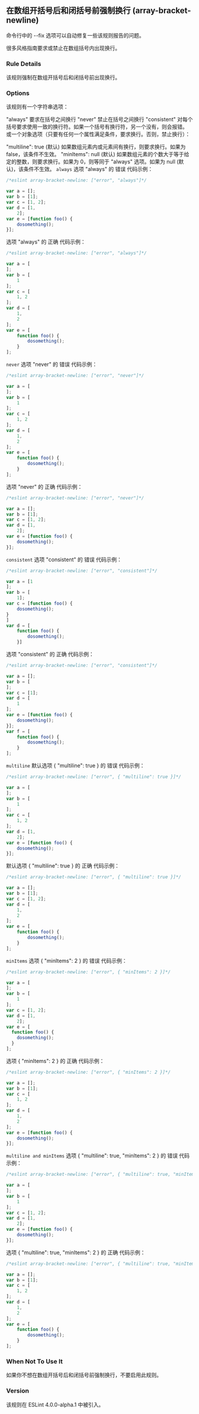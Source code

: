 ## 在数组开括号后和闭括号前强制换行 (array-bracket-newline)

命令行中的 --fix 选项可以自动修复一些该规则报告的问题。

很多风格指南要求或禁止在数组括号内出现换行。

### Rule Details
该规则强制在数组开括号后和闭括号前出现换行。

### Options
该规则有一个字符串选项：

"always" 要求在括号之间换行
"never" 禁止在括号之间换行
"consistent" 对每个括号要求使用一致的换行符。如果一个括号有换行符，另一个没有，则会报错。
或一个对象选项（只要有任何一个属性满足条件，要求换行。否则，禁止换行）：

"multiline": true (默认) 如果数组元素内或元素间有换行，则要求换行。如果为 false，该条件不生效。
"minItems": null (默认) 如果数组元素的个数大于等于给定的整数，则要求换行。如果为 0，则等同于 "always" 选项。如果为 null (默认)，该条件不生效。
```always```
选项 "always" 的 错误 代码示例：
```js
/*eslint array-bracket-newline: ["error", "always"]*/

var a = [];
var b = [1];
var c = [1, 2];
var d = [1,
    2];
var e = [function foo() {
    dosomething();
}];
```

选项 "always" 的 正确 代码示例：
```js
/*eslint array-bracket-newline: ["error", "always"]*/

var a = [
];
var b = [
    1
];
var c = [
    1, 2
];
var d = [
    1,
    2
];
var e = [
    function foo() {
        dosomething();
    }
];
```

```never```
选项 "never" 的 错误 代码示例：
```js
/*eslint array-bracket-newline: ["error", "never"]*/

var a = [
];
var b = [
    1
];
var c = [
    1, 2
];
var d = [
    1,
    2
];
var e = [
    function foo() {
        dosomething();
    }
];
```

选项 "never" 的 正确 代码示例：
```js
/*eslint array-bracket-newline: ["error", "never"]*/

var a = [];
var b = [1];
var c = [1, 2];
var d = [1,
    2];
var e = [function foo() {
    dosomething();
}];
```

```consistent```
选项 "consistent" 的 错误 代码示例：
```js
/*eslint array-bracket-newline: ["error", "consistent"]*/

var a = [1
];
var b = [
    1];
var c = [function foo() {
    dosomething();
}
]
var d = [
    function foo() {
        dosomething();
    }]
```

选项 "consistent" 的 正确 代码示例：
```js
/*eslint array-bracket-newline: ["error", "consistent"]*/

var a = [];
var b = [
];
var c = [1];
var d = [
    1
];
var e = [function foo() {
    dosomething();
}];
var f = [
    function foo() {
        dosomething();
    }
];
```

```multiline```
默认选项 { "multiline": true } 的 错误 代码示例：
```js
/*eslint array-bracket-newline: ["error", { "multiline": true }]*/

var a = [
];
var b = [
    1
];
var c = [
    1, 2
];
var d = [1,
    2];
var e = [function foo() {
    dosomething();
}];
```

默认选项 { "multiline": true } 的 正确 代码示例：
```js
/*eslint array-bracket-newline: ["error", { "multiline": true }]*/

var a = [];
var b = [1];
var c = [1, 2];
var d = [
    1,
    2
];
var e = [
    function foo() {
        dosomething();
    }
];
```

```minItems```
选项 { "minItems": 2 } 的 错误 代码示例：
```js
/*eslint array-bracket-newline: ["error", { "minItems": 2 }]*/

var a = [
];
var b = [
    1
];
var c = [1, 2];
var d = [1,
    2];
var e = [
  function foo() {
    dosomething();
  }
];
```

选项 { "minItems": 2 } 的 正确 代码示例：
```js
/*eslint array-bracket-newline: ["error", { "minItems": 2 }]*/

var a = [];
var b = [1];
var c = [
    1, 2
];
var d = [
    1,
    2
];
var e = [function foo() {
    dosomething();
}];
```

```multiline and minItems```
选项 { "multiline": true, "minItems": 2 } 的 错误 代码示例：
```js
/*eslint array-bracket-newline: ["error", { "multiline": true, "minItems": 2 }]*/

var a = [
];
var b = [
    1
];
var c = [1, 2];
var d = [1,
    2];
var e = [function foo() {
    dosomething();
}];
```

选项 { "multiline": true, "minItems": 2 } 的 正确 代码示例：
```js
/*eslint array-bracket-newline: ["error", { "multiline": true, "minItems": 2 }]*/

var a = [];
var b = [1];
var c = [
    1, 2
];
var d = [
    1,
    2
];
var e = [
    function foo() {
        dosomething();
    }
];
```

### When Not To Use It
如果你不想在数组开括号后和闭括号前强制换行，不要启用此规则。

### Version
该规则在 ESLint 4.0.0-alpha.1 中被引入。

